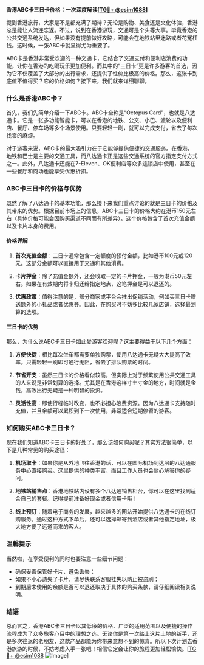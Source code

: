 **香港ABC卡三日卡价格：一次深度解读[[TG💪+ @esim1088](https://t.me/s/esim1088)]**

提到香港旅行，大家是不是都充满了期待？无论是购物、美食还是文化体验，香港总是能让人流连忘返。不过，说到在香港游玩，交通可是个头等大事。毕竟香港的公共交通系统发达，但如果没有提前做好攻略，可能会在地铁站里迷路或者花冤枉钱。这时候，一张ABC卡就显得尤为重要了。

ABC卡是香港非常受欢迎的一种交通卡，它结合了交通支付和便利店消费的功能，让你在香港的吃喝玩乐更加便利。而其中的“三日卡”更是许多游客的首选，因为它不仅覆盖了大部分的出行需求，还提供了性价比极高的价格。那么，这张卡到底值不值得买？它的价格如何？接下来，我们就来详细聊聊。

### 什么是香港ABC卡？

首先，我们先简单介绍一下ABC卡。ABC卡全称是“Octopus Card”，也就是八达通卡。它是一张多功能智能卡，可以在香港的地铁、公交、小巴、渡轮以及便利店、餐厅、停车场等多个场景使用。只要轻轻一刷，就可以完成支付，省去了每次找零的麻烦。

对于游客来说，ABC卡的最大吸引力在于它能够提供便捷的交通服务。在香港，地铁和巴士是主要的交通工具，而八达通卡正是这些交通系统的官方指定支付方式之一。此外，八达通卡还能在7-Eleven、OK便利店等众多连锁店中使用，甚至在一些餐厅和商场也能享受优惠折扣。

### ABC卡三日卡的价格与优势

既然了解了八达通卡的基本功能，那么接下来我们重点讨论的就是三日卡的价格及其带来的优势。根据目前市场上的信息，ABC卡三日卡的价格大约在港币150元左右（具体价格可能会因购买渠道不同而有所差异）。这个价格包含了首次充值金额以及卡片本身的费用。

#### 价格详解

1. **首次充值金额**：三日卡通常包含一定额度的预付金额，比如港币100元或120元。这部分金额可以直接用于交通和其他消费。
   
2. **卡片押金**：除了充值金额外，还会收取一定的卡片押金，一般为港币50元左右。如果在有效期内将卡归还给指定地点，这笔押金是可以退还的。

3. **优惠政策**：值得注意的是，部分商家或平台会推出促销活动，例如买三日卡赠送额外的小礼品或者优惠券。因此，在购买时不妨多比较几家店铺，选择最划算的选项。

#### 三日卡的优势

那么，为什么说ABC卡三日卡如此受游客欢迎呢？这主要得益于以下几个方面：

1. **方便快捷**：相比每次坐车都需要单独购票，使用八达通卡无疑大大提高了效率。只需轻轻一刷即可通行无阻，省去了排队购票的时间。

2. **节省开支**：虽然三日卡的价格看似较高，但实际上对于频繁使用公共交通工具的人来说是非常划算的选择。尤其是在香港这样寸土寸金的地方，时间就是金钱，高效出行无疑是一种明智的投资。

3. **灵活性高**：即使行程临时改变，也不必担心浪费资源。因为八达通卡支持随时充值，并且余额可以累积到下一次使用，非常适合短期停留的游客。

### 如何购买ABC卡三日卡？

现在我们知道ABC卡三日卡的好处了，那么该如何购买呢？其实方法很简单，以下是几种常见的购买途径：

1. **机场取卡**：如果你是从外地飞往香港的话，可以在国际机场到达层的八达通服务中心直接购买。这里提供的种类丰富，而且工作人员也会耐心解答你的疑问。

2. **地铁站销售点**：香港地铁站内设有多个八达通销售柜台，你可以在这里找到适合自己的套餐。记得提前准备好现金或者信用卡哦！

3. **线上预订**：随着电子商务的发展，越来越多的网站开始提供八达通卡的在线订购服务。通过这种方式下单后，还可以选择邮寄到酒店或者其他指定地址，极大地方便了远道而来的客人。

### 温馨提示

当然啦，在享受便利的同时也要注意一些细节问题：

- 确保妥善保管好卡片，避免丢失；
- 如果不小心遗失了卡片，请尽快联系客服挂失以防止被盗刷；
- 到期后未使用的余额是否可以退还取决于具体的购买条款，请仔细阅读相关说明。

### 结语

总而言之，香港ABC卡三日卡以其低廉的价格、广泛的适用范围以及便捷的操作流程成为了众多旅客心目中的理想之选。无论你是第一次踏上这片土地的新手，还是多次往返的老朋友，这款产品都能为你带来意想不到的惊喜。所以下次计划去香港旅游的时候，不妨考虑入手一张吧！相信它定会让你的旅程更加轻松愉快。[[TG💪+ @esim1088](https://t.me/s/esim1088) ![Image](https://i.postimg.cc/4NQfJmqS/Snipaste-2025-05-13-00-14-12.png)]